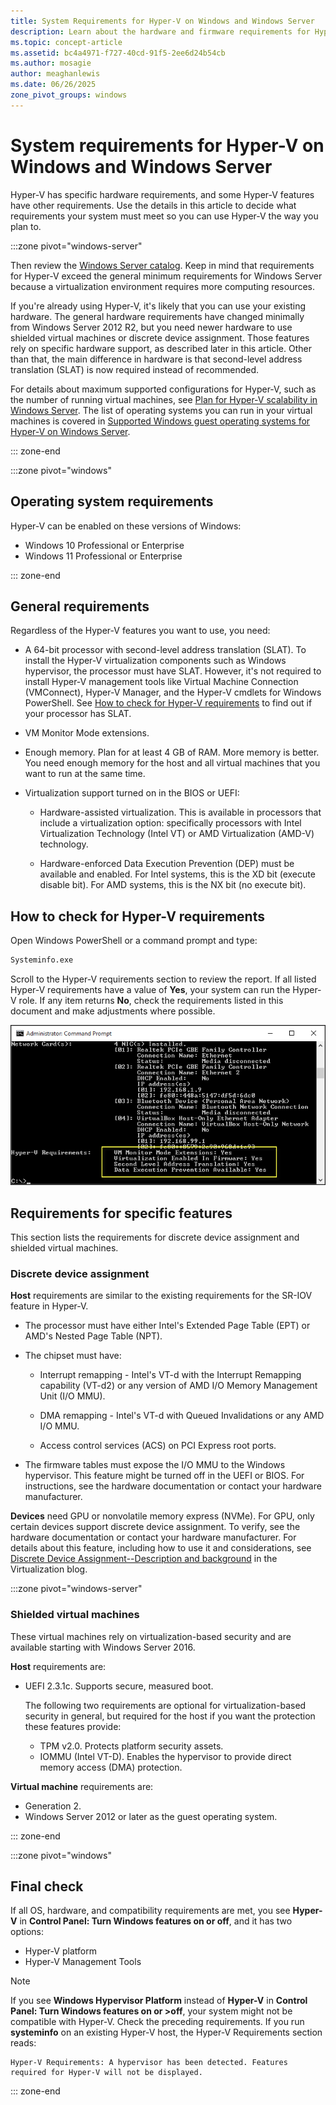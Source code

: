 ```yaml
---
title: System Requirements for Hyper-V on Windows and Windows Server
description: Learn about the hardware and firmware requirements for Hyper-V in Windows and Windows Server.
ms.topic: concept-article
ms.assetid: bc4a4971-f727-40cd-91f5-2ee6d24b54cb
ms.author: mosagie
author: meaghanlewis
ms.date: 06/26/2025
zone_pivot_groups: windows
---
```


# System requirements for Hyper-V on Windows and Windows Server

Hyper-V has specific hardware requirements, and some Hyper-V features have other requirements. Use the details in this article to decide what requirements your system must meet so you can use Hyper-V the way you plan to.

:::zone pivot="windows-server"

Then review the [Windows Server catalog](https://www.windowsservercatalog.com/). Keep in mind that requirements for Hyper-V exceed the general minimum requirements for Windows Server because a virtualization environment requires more computing resources.

If you're already using Hyper-V, it's likely that you can use your existing hardware. The general hardware requirements have changed minimally from  Windows Server 2012 R2, but you need newer hardware to use shielded virtual machines or discrete device assignment. Those features rely on specific hardware support, as described later in this article. Other than that, the main difference in hardware is that second-level address translation (SLAT) is now required instead of recommended.

For details about maximum supported configurations for Hyper-V, such as the number of running virtual machines, see [Plan for Hyper-V scalability in Windows Server](../hyper-v/plan/plan-hyper-v-scalability-in-windows-server.md). The list of operating systems you can run in your virtual machines is covered in [Supported Windows guest operating systems for Hyper-V on Windows Server](Supported-Windows-guest-operating-systems-for-Hyper-V-on-Windows.md).

::: zone-end

:::zone pivot="windows"

## Operating system requirements

Hyper-V can be enabled on these versions of Windows:

- Windows 10 Professional or Enterprise
- Windows 11 Professional or Enterprise

::: zone-end

## General requirements

Regardless of the Hyper-V features you want to use, you need:

- A 64-bit processor with second-level address translation (SLAT). To install the Hyper-V virtualization components such as Windows hypervisor, the processor must have SLAT. However, it's not required to install Hyper-V management tools like Virtual Machine Connection (VMConnect), Hyper-V Manager, and the Hyper-V cmdlets for Windows PowerShell. See [How to check for Hyper-V requirements](#how-to-check-for-hyper-v-requirements) to find out if your processor has SLAT.

- VM Monitor Mode extensions.

- Enough memory. Plan for at least 4 GB of RAM. More memory is better. You need enough memory for the host and all virtual machines that you want to run at the same time.

- Virtualization support turned on in the BIOS or UEFI:

  - Hardware-assisted virtualization. This is available in processors that include a virtualization option: specifically processors with Intel Virtualization Technology (Intel VT) or AMD Virtualization (AMD-V) technology.

  - Hardware-enforced Data Execution Prevention (DEP) must be available and enabled. For Intel systems, this is the XD bit (execute disable bit). For AMD systems, this is the NX bit (no execute bit).

## How to check for Hyper-V requirements

Open Windows PowerShell or a command prompt and type:

```cmd
Systeminfo.exe
```

Scroll to the Hyper-V requirements section to review the report. If all listed Hyper-V requirements have a value of **Yes**, your system can run the Hyper-V role. If any item returns **No**, check the requirements listed in this document and make adjustments where possible.

![Screenshot of the Administrator Command Prompt screen with a focus on the output for the Hyper V requirements section.](./media/system-info-upd.png)

## Requirements for specific features

This section lists the requirements for discrete device assignment and shielded virtual machines.

### Discrete device assignment

**Host** requirements are similar to the existing requirements for the SR-IOV feature in Hyper-V.

- The processor must have either Intel's Extended Page Table (EPT) or AMD's Nested Page Table (NPT).

- The chipset must have:

  - Interrupt remapping - Intel's VT-d with the Interrupt Remapping capability (VT-d2) or any version of AMD I/O Memory Management Unit (I/O MMU).

  - DMA remapping - Intel's VT-d with Queued Invalidations or any AMD I/O MMU.

  - Access control services (ACS) on PCI Express root ports.

- The firmware tables must expose the I/O MMU to the Windows hypervisor. This feature might be turned off in the UEFI or BIOS. For instructions, see the hardware documentation or contact your hardware manufacturer.

**Devices** need GPU or nonvolatile memory express (NVMe). For GPU, only certain devices support discrete device assignment. To verify, see the hardware documentation or contact your hardware manufacturer. For details about this feature, including how to use it and considerations, see [Discrete Device Assignment--Description and background](https://techcommunity.microsoft.com/t5/virtualization/discrete-device-assignment-description-and-background/ba-p/382262) in the Virtualization blog.

:::zone pivot="windows-server"

### Shielded virtual machines

These virtual machines rely on virtualization-based security and are available starting with Windows Server 2016.

**Host** requirements are:

- UEFI 2.3.1c. Supports secure, measured boot.

  The following two requirements are optional for virtualization-based security in general, but required for the host if you want the protection these features provide:

   - TPM v2.0. Protects platform security assets.
   - IOMMU (Intel VT-D). Enables the hypervisor to provide direct memory access (DMA) protection.

**Virtual machine** requirements are:

- Generation 2.
- Windows Server 2012 or later as the guest operating system.

::: zone-end

:::zone pivot="windows"

## Final check

If all OS, hardware, and compatibility requirements are met, you see **Hyper-V** in **Control Panel: Turn Windows features on or off**, and it has two options:

- Hyper-V platform
- Hyper-V Management Tools

> [!NOTE]
> If you see **Windows Hypervisor Platform** instead of **Hyper-V** in **Control Panel: Turn Windows features on or >off**, your system might not be compatible with Hyper-V. Check the preceding requirements.
>If you run **systeminfo** on an existing Hyper-V host, the Hyper-V Requirements section reads:
>```
>Hyper-V Requirements: A hypervisor has been detected. Features required for Hyper-V will not be displayed.
>```

::: zone-end
